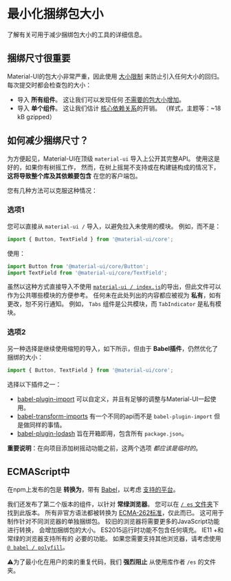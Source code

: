 # 最小化捆绑包大小

<p class="description">了解有关可用于减少捆绑包大小的工具的详细信息。</p>

## 捆绑尺寸很重要

Material-UI的包大小非常严重，因此使用 [大小限制](https://github.com/ai/size-limit) 来防止引入任何大小的回归。 每次提交时都会检查包的大小：

- 导入 **所有组件**。 这让我们可以发现任何 [不需要的包大小增加](https://github.com/mui-org/material-ui/blob/master/.size-limit.js#L30)。
- 导入 **单个组件**。 这让我们估计 [核心依赖关系](https://github.com/mui-org/material-ui/blob/master/.size-limit.js#L24)的开销。 （样式，主题等：~18 kB gzipped）

## 如何减少捆绑尺寸？

为方便起见，Material-UI在顶级 `material-ui` 导入上公开其完整API。 使用这是好的，如果你有树摇工作， 然而，在树上摇晃不支持或在构建链构成的情况下， **这将导致整个库及其依赖要包含** 在您的客户端包。

您有几种方法可以克服这种情况：

### 选项1

您可以直接从 `material-ui /` 导入，以避免拉入未使用的模块。 例如，而不是：

```js
import { Button, TextField } from '@material-ui/core';
```

使用：

```js
import Button from '@material-ui/core/Button';
import TextField from '@material-ui/core/TextField';
```

虽然以这种方式直接导入不使用 [`material-ui / index.js`](https://github.com/mui-org/material-ui/blob/master/packages/material-ui/src/index.js)的导出，但此文件可以作为公共哪些模块的方便参考。 任何未在此处列出的内容都应被视为 **私有**，如有更改，恕不另行通知。 例如， `Tabs` 组件是公共模块，而 `TabIndicator` 是私有模块。

### 选项2

另一种选择是继续使用缩短的导入，如下所示，但由于 **Babel插件**，仍然优化了捆绑的大小：

```js
import { Button, TextField } from '@material-ui/core';
```

选择以下插件之一：

- [babel-plugin-import](https://github.com/ant-design/babel-plugin-import) 可以自定义，并且有足够的调整与Material-UI一起使用。
- [babel-transform-imports](https://bitbucket.org/amctheatres/babel-transform-imports) 有一个不同的api而不是 `babel-plugin-import` 但是做同样的事情。
- [babel-plugin-lodash](https://github.com/lodash/babel-plugin-lodash) 旨在开箱即用，包含所有 `package.json`。

**重要说明**：在向项目添加树摇动功能之前，这两个选项 *都应该是临时的*。

## ECMAScript中

在npm上发布的包是 **转换为**，带有 [Babel](https://github.com/babel/babel)，以考虑 [支持的平台](/getting-started/supported-platforms/)。

我们还发布了第二个版本的组件，以针对 **常绿浏览器**。 您可以在 [`/ es` 文件夹](https://unpkg.com/@material-ui/core/es/)下找到此版本。 所有非官方语法都被转换为 [ECMA-262标准](https://www.ecma-international.org/publications/standards/Ecma-262.htm)，仅此而已。 这可用于制作针对不同浏览器的单独捆绑包。 较旧的浏览器将需要更多的JavaScript功能进行转换， 会增加捆绑包的大小。 ES2015运行时功能不包含任何填充。 IE11 +和常绿的浏览器支持所有的 必要的功能。 如果您需要支持其他浏览器，请考虑使用 [`@ babel / polyfill`](https://www.npmjs.com/package/@babel/polyfill)。

⚠️为了最小化在用户的束的重复代码，我们 **强烈阻止** 从使用库作者 `/es` 的文件夹。